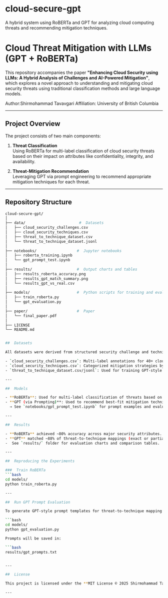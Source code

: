 # cloud-secure-gpt
A hybrid system using RoBERTa and GPT for analyzing cloud computing threats and recommending mitigation techniques.


# Cloud Threat Mitigation with LLMs (GPT + RoBERTa)

This repository accompanies the paper **"Enhancing Cloud Security using LLMs: A Hybrid Analysis of Challenges and AI-Powered Mitigation"**, which explores a novel approach to understanding and mitigating cloud security threats using traditional classification methods and large language models. 

Author:Shirmohammad Tavavgari
Affiliation: University of British Columbia

---

##  Project Overview

The project consists of two main components:

1. **Threat Classification**  
   Using RoBERTa for multi-label classification of cloud security threats based on their impact on attributes like confidentiality, integrity, and availability.

2. **Threat-Mitigation Recommendation**  
   Leveraging GPT via prompt engineering to recommend appropriate mitigation techniques for each threat.

---

##  Repository Structure

```bash
cloud-secure-gpt/
│
├── data/                        #  Datasets
│   ├── cloud_security_challenges.csv
│   ├── cloud_security_techniques.csv
│   ├── threat_to_technique_dataset.csv
│   └── threat_to_technique_dataset.jsonl
│
├── notebooks/                  #  Jupyter notebooks
│   ├── roberta_training.ipynb
│   └── gpt_prompt_test.ipynb
│
├── results/                    #  Output charts and tables
│   ├── results_roberta_accuracy.png
│   ├── results_gpt_match_summary.png
│   └── results_gpt_vs_real.csv
│
├── models/                     #  Python scripts for training and evaluation
│   ├── train_roberta.py
│   └── gpt_evaluation.py
│
├── paper/                      #  Paper 
│   └── final_paper.pdf
│
├── LICENSE
└── README.md


##  Datasets

All datasets were derived from structured security challenge and technique tables (Appendix A and B in the paper):

- `cloud_security_challenges.csv`: Multi-label annotations for 40+ cloud threats.
- `cloud_security_techniques.csv`: Categorized mitigation strategies by impact.
- `threat_to_technique_dataset.csv/jsonl`: Used for training GPT-style mappings.

---

##  Models

- **RoBERTa**: Used for multi-label classification of threats based on their impact on security attributes.
- **GPT (via Prompting)**: Used to recommend best-fit mitigation techniques for each threat.  
  → See `notebooks/gpt_prompt_test.ipynb` for prompt examples and evaluation.

---

##  Results

- **RoBERTa** achieved ~80% accuracy across major security attributes.
- **GPT** matched ~88% of threat-to-technique mappings (exact or partial matches).
-  See `results/` folder for evaluation charts and comparison tables.

---

##  Reproducing the Experiments

###  Train RoBERTa
```bash
cd models/
python train_roberta.py

---

##  Run GPT Prompt Evaluation

To generate GPT-style prompt templates for threat-to-technique mapping:

```bash
cd models/
python gpt_evaluation.py

Prompts will be saved in:

```bash
results/gpt_prompts.txt


---

##  License

This project is licensed under the **MIT License © 2025 Shirmohammad Tavangari**

---
